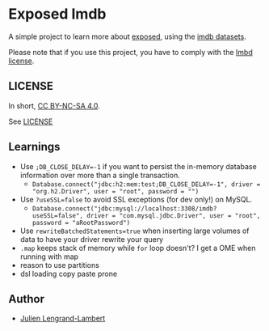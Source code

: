 # Exposed Imdb

A simple project to learn more about [exposed](https://github.com/JetBrains/Exposed), using the [imdb datasets](https://datasets.imdbws.com/).

Please note that if you use this project, you have to comply with the [Imbd license](https://www.imdb.com/interfaces/). 

## LICENSE

In short, [CC BY-NC-SA 4.0](https://tldrlegal.com/license/creative-commons-attribution-noncommercial-sharealike-4.0-international-(cc-by-nc-sa-4.0)). 

See [LICENSE](/LICENSE)

## Learnings 


* Use `;DB_CLOSE_DELAY=-1` if you want to persist the in-memory database information over more than a single transaction.
  * `Database.connect("jdbc:h2:mem:test;DB_CLOSE_DELAY=-1", driver = "org.h2.Driver", user = "root", password = "")`
* Use `?useSSL=false` to avoid SSL exceptions (for dev only!) on MySQL.
  * `Database.connect("jdbc:mysql://localhost:3308/imdb?useSSL=false", driver = "com.mysql.jdbc.Driver", user = "root", password = "aRootPassword")`
* Use `rewriteBatchedStatements=true` when inserting large volumes of data to have your driver rewrite your query
* `.map` keeps stack of memory while `for` loop doesn't? I get a OME when running with map
* reason to use partitions
* dsl loading copy paste prone

## Author

* [Julien Lengrand-Lambert](https://github.com/jlengrand/)

